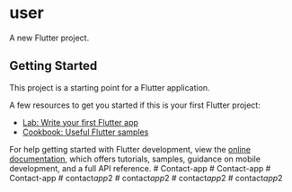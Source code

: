 # user

A new Flutter project.

## Getting Started

This project is a starting point for a Flutter application.

A few resources to get you started if this is your first Flutter project:

- [Lab: Write your first Flutter app](https://docs.flutter.dev/get-started/codelab)
- [Cookbook: Useful Flutter samples](https://docs.flutter.dev/cookbook)

For help getting started with Flutter development, view the
[online documentation](https://docs.flutter.dev/), which offers tutorials,
samples, guidance on mobile development, and a full API reference.
#   C o n t a c t - a p p  
 #   C o n t a c t - a p p  
 #   C o n t a c t - a p p  
 #   c o n t a c t _ a p p _ 2  
 #   c o n t a c t _ a p p _ 2  
 #   c o n t a c t _ a p p _ 2  
 #   c o n t a c t _ a p p _ 2  
 